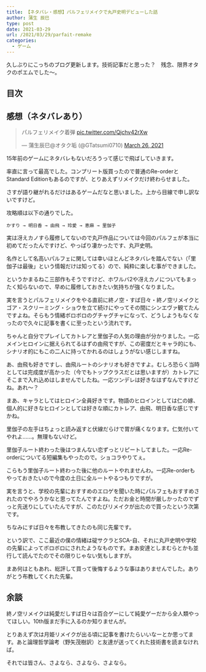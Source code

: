 ```yaml
---
title: 【ネタバレ・感想】パルフェリメイクで丸戸史明デビューした話
author: 蒲生 辰巳
type: post
date: 2021-03-29
url: /2021/03/29/parfait-remake
categories:
  - ゲーム
---
```


久しぶりにこっちのブログ更新します。技術記事だと思った？　残念、限界オタクのポエムでした〜。

## 目次

## 感想（ネタバレあり）

<blockquote class="twitter-tweet"><p lang="ja" dir="ltr">パルフェリメイク着弾 <a href="https://t.co/Qjchv42rXw">pic.twitter.com/Qjchv42rXw</a></p>&mdash; 蒲生辰巳@オタク垢 (@GTatsumi0710) <a href="https://twitter.com/GTatsumi0710/status/1375327658398031873?ref_src=twsrc%5Etfw">March 26, 2021</a></blockquote> <script async src="https://platform.twitter.com/widgets.js" charset="utf-8"></script>

15年前のゲームにネタバレもないだろうって感じで飛ばしていきます。

率直に言って最高でした。コンプリート版買ったので普通のRe-orderとStandard Editionもあるのですが、とりあえずリメイクだけ終わらせました。

さすが語り継がれるだけはあるゲームだなと思いました。上から目線で申し訳ないですけど。

攻略順は以下の通りでした。

```plaintext
かすり → 明日香 → 由飛 → 玲愛 → 恵麻 → 里伽子
```

実は冴えカノすら履修してないので丸戸作品については今回のパルフェが本当に初めてだったんですけど、やっぱり凄かったです、丸戸史明。

名作として名高いパルフェに関しては幸いほとんどネタバレを踏んでない（「里伽子は最後」という情報だけは知ってる）ので、純粋に楽しむ事ができました。

というかまるねこ三部作もそうですけど、ホワルバ2や冴えカノについてもまったく知らないので、早めに履修しておきたい気持ちが強くなりました。

実を言うとパルフェリメイクをやる直前に終ノ空・すば日々・終ノ空リメイクとゴア・スクリーミング・ショウを立て続けにやってその間にシンエヴァ観てたんですよね。そらもう情緒ボロボロのグチャグチャになって、どうしようもなくなったので久々に記事を書くに至ったという流れです。

ちゃんと自分でプレイしてカトレアと里伽子の人気の理由が分かりました。一応メインヒロインに据えられてるはずの由飛ですが、この密度だとキャラ的にも、シナリオ的にもこの二人に持ってかれるのはしょうがない感じしますね。

あ、由飛も好きですし、由飛ルートのシナリオも好きですよ。むしろ恐らく当時としては完成度が高かった（今でもトップクラスだとは思いますが）カトレアにそこまで入れ込めはしませんでしたね。一応ツンデレは好きなはずなんですけどね。あれ〜？

まあ、キャラとしてはヒロイン全員好きです。物語のヒロインとしては仁の嫁、個人的に好きなヒロインとしては好きな順にカトレア、由飛、明日香な感じですかね。

里伽子の左手はちょっと読み返すと伏線だらけで胃が痛くなります。仁気付いてやれよ……。無理もないけど。

里伽子ルート終わった後はつまんない恋ずっとリピートしてました。一応Re-orderについてる短編集もやったので。ショコラやりてぇ。

こらもう里伽子ルート終わった後に他のルートやれませんわ。一応Re-orderもやっておきたいので今度の土日に全ルートやるつもりですが。

実を言うと、学校の先輩におすすめのエロゲを聞いた時にパルフェもおすすめされたのでやろうかなと思ってたんですよね。ただお金と時間が厳しかったのでずっと先送りにしていたんですが、このたびリメイクが出たので買ったという次第です。

ちなみにすば日々を布教してきたのも同じ先輩です。

という訳で、ここ最近の僕の情緒は碇サクラとSCA-自、それに丸戸史明や学校の先輩によってボロボロにされたようなものです。まあ安達としまむらとかも並行して読んでたのでその限りじゃない気もしますが。

まあ何はともあれ、総評して買って後悔するような事はありませんでした。ありがとう布教してくれた先輩。

## 余談

終ノ空リメイクは純愛だしすば日々は百合ゲーにして純愛ゲーだから全人類やってほしい。10th版まだ手に入るのか知りませんが。

とりあえず次は月姫リメイクが出る頃に記事を書けたらいいなーとか思ってます。あと論理哲学論考（野矢茂樹訳）と友達が送ってくれた技術書を読まなければ。

それでは皆さん、さよなら、さよなら、さよなら。
